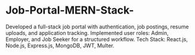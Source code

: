 # Job-Portal-MERN-Stack-
Developed a full-stack job portal with authentication, job postings, resume uploads, and application tracking. Implemented user roles: Admin, Employer, and Job Seeker for a structured workflow. Tech Stack: React.js, Node.js, Express.js, MongoDB, JWT, Multer.
